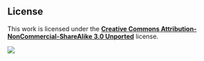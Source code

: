 License
-------

This work is licensed under the
**[Creative Commons Attribution-NonCommercial-ShareAlike 3.0 Unported](http://creativecommons.org/licenses/by-nc-sa/3.0/deed.en_US)**
license.

[<img src="http://i.creativecommons.org/l/by-nc-sa/3.0/88x31.png">](http://creativecommons.org/licenses/by-nc-sa/3.0/deed.en_US)
